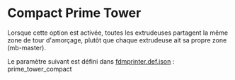 # Compact Prime Tower

Lorsque cette option est activée, toutes les extrudeuses partagent la même zone de tour d'amorçage, plutôt que chaque extrudeuse ait sa propre zone (mb-master).

Le paramètre suivant est défini dans [fdmprinter.def.json](https://github.com/smartavionics/Cura/blob/mb-master/resources/definitions/fdmprinter.def.json) : prime_tower_compact

